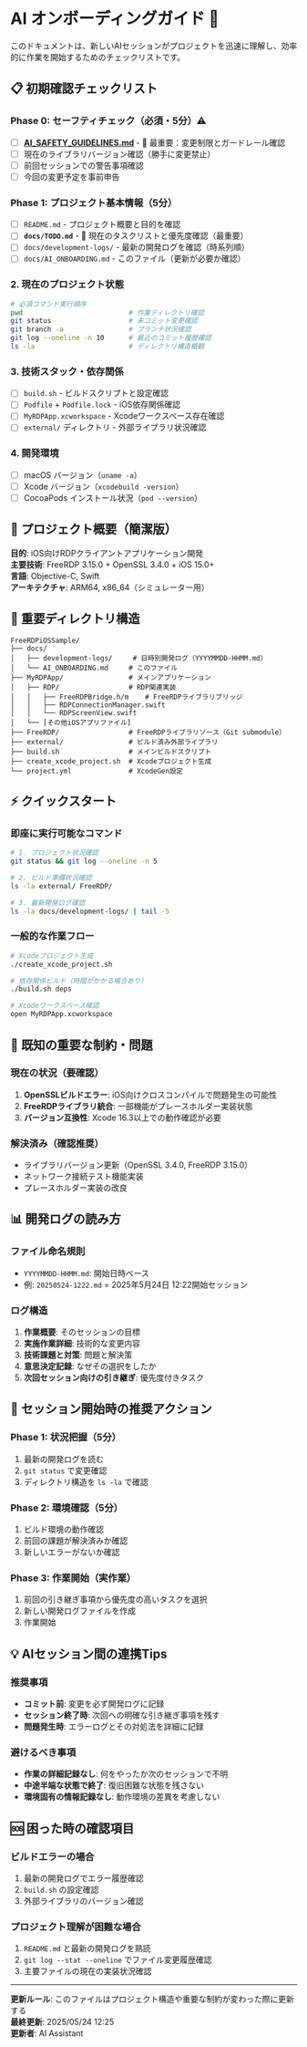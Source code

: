 # AI オンボーディングガイド 🤖

このドキュメントは、新しいAIセッションがプロジェクトを迅速に理解し、効率的に作業を開始するためのチェックリストです。

## 📋 初期確認チェックリスト

### Phase 0: セーフティチェック（必須・5分）⚠️
- [ ] **[AI_SAFETY_GUIDELINES.md](AI_SAFETY_GUIDELINES.md)** - 🚨 最重要：変更制限とガードレール確認
- [ ] 現在のライブラリバージョン確認（勝手に変更禁止）
- [ ] 前回セッションでの警告事項確認
- [ ] 今回の変更予定を事前申告

### Phase 1: プロジェクト基本情報（5分）
- [ ] `README.md` - プロジェクト概要と目的を確認
- [ ] **`docs/TODO.md`** - 🎯 現在のタスクリストと優先度確認（最重要）
- [ ] `docs/development-logs/` - 最新の開発ログを確認（時系列順）
- [ ] `docs/AI_ONBOARDING.md` - このファイル（更新が必要か確認）

### 2. 現在のプロジェクト状態
```bash
# 必須コマンド実行順序
pwd                          # 作業ディレクトリ確認
git status                   # 未コミット変更確認
git branch -a                # ブランチ状況確認
git log --oneline -n 10      # 最近のコミット履歴確認
ls -la                       # ディレクトリ構造概観
```

### 3. 技術スタック・依存関係
- [ ] `build.sh` - ビルドスクリプトと設定確認
- [ ] `Podfile` + `Podfile.lock` - iOS依存関係確認
- [ ] `MyRDPApp.xcworkspace` - Xcodeワークスペース存在確認
- [ ] `external/` ディレクトリ - 外部ライブラリ状況確認

### 4. 開発環境
- [ ] macOS バージョン（`uname -a`）
- [ ] Xcode バージョン（`xcodebuild -version`）
- [ ] CocoaPods インストール状況（`pod --version`）

## 🎯 プロジェクト概要（簡潔版）

**目的**: iOS向けRDPクライアントアプリケーション開発  
**主要技術**: FreeRDP 3.15.0 + OpenSSL 3.4.0 + iOS 15.0+  
**言語**: Objective-C, Swift  
**アーキテクチャ**: ARM64, x86_64（シミュレーター用）

## 📁 重要ディレクトリ構造

```
FreeRDPiOSSample/
├── docs/
│   ├── development-logs/     # 日時別開発ログ（YYYYMMDD-HHMM.md）
│   └── AI_ONBOARDING.md     # このファイル
├── MyRDPApp/                # メインアプリケーション
│   ├── RDP/                 # RDP関連実装
│   │   ├── FreeRDPBridge.h/m    # FreeRDPライブラリブリッジ
│   │   ├── RDPConnectionManager.swift
│   │   └── RDPScreenView.swift
│   └── [その他iOSアプリファイル]
├── FreeRDP/                 # FreeRDPライブラリソース（Git submodule）
├── external/                # ビルド済み外部ライブラリ
├── build.sh                 # メインビルドスクリプト
├── create_xcode_project.sh  # Xcodeプロジェクト生成
└── project.yml              # XcodeGen設定
```

## ⚡ クイックスタート

### 即座に実行可能なコマンド
```bash
# 1. プロジェクト状況確認
git status && git log --oneline -n 5

# 2. ビルド準備状況確認
ls -la external/ FreeRDP/

# 3. 最新開発ログ確認
ls -la docs/development-logs/ | tail -5
```

### 一般的な作業フロー
```bash
# Xcodeプロジェクト生成
./create_xcode_project.sh

# 依存関係ビルド（時間がかかる場合あり）
./build.sh deps

# Xcodeワークスペース確認
open MyRDPApp.xcworkspace
```

## 🚨 既知の重要な制約・問題

### 現在の状況（要確認）
1. **OpenSSLビルドエラー**: iOS向けクロスコンパイルで問題発生の可能性
2. **FreeRDPライブラリ統合**: 一部機能がプレースホルダー実装状態
3. **バージョン互換性**: Xcode 16.3以上での動作確認が必要

### 解決済み（確認推奨）
- ライブラリバージョン更新（OpenSSL 3.4.0, FreeRDP 3.15.0）
- ネットワーク接続テスト機能実装
- プレースホルダー実装の改良

## 📊 開発ログの読み方

### ファイル命名規則
- `YYYYMMDD-HHMM.md`: 開始日時ベース
- 例: `20250524-1222.md` = 2025年5月24日 12:22開始セッション

### ログ構造
1. **作業概要**: そのセッションの目標
2. **実施作業詳細**: 技術的な変更内容
3. **技術課題と対策**: 問題と解決策
4. **意思決定記録**: なぜその選択をしたか
5. **次回セッション向けの引き継ぎ**: 優先度付きタスク

## 🔄 セッション開始時の推奨アクション

### Phase 1: 状況把握（5分）
1. 最新の開発ログを読む
2. `git status` で変更確認
3. ディレクトリ構造を `ls -la` で確認

### Phase 2: 環境確認（5分）
1. ビルド環境の動作確認
2. 前回の課題が解決済みか確認
3. 新しいエラーがないか確認

### Phase 3: 作業開始（実作業）
1. 前回の引き継ぎ事項から優先度の高いタスクを選択
2. 新しい開発ログファイルを作成
3. 作業開始

## 💡 AIセッション間の連携Tips

### 推奨事項
- **コミット前**: 変更を必ず開発ログに記録
- **セッション終了時**: 次回への明確な引き継ぎ事項を残す
- **問題発生時**: エラーログとその対処法を詳細に記録

### 避けるべき事項
- **作業の詳細記録なし**: 何をやったか次のセッションで不明
- **中途半端な状態で終了**: 復旧困難な状態を残さない
- **環境固有の情報記録なし**: 動作環境の差異を考慮しない

## 🆘 困った時の確認項目

### ビルドエラーの場合
1. 最新の開発ログでエラー履歴確認
2. `build.sh` の設定確認
3. 外部ライブラリのバージョン確認

### プロジェクト理解が困難な場合
1. `README.md` と最新の開発ログを熟読
2. `git log --stat --oneline` でファイル変更履歴確認
3. 主要ファイルの現在の実装状況確認

---

**更新ルール**: このファイルはプロジェクト構造や重要な制約が変わった際に更新する  
**最終更新**: 2025/05/24 12:25  
**更新者**: AI Assistant 